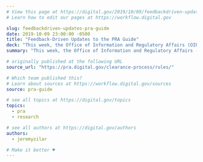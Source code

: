 ```yaml
---
# View this page at https://digital.gov/2019/10/09/feedbackdriven-updates-pra-guide
# Learn how to edit our pages at https://workflow.digital.gov

slug: feedbackdriven-updates-pra-guide
date: 2019-10-09 23:00:00 -0500
title: "Feedback-Driven Updates to the PRA Guide"
deck: "This week, the Office of Information and Regulatory Affairs (OIRA), **clarified the process for information collections associated with the Paperwork Reduction Act (PRA)**. These changes include an easy to understand chart that lays out the steps for this sometimes hard to understand process, and are a direct result of the feedback they’ve been getting from the community."
summary: "This week, the Office of Information and Regulatory Affairs (OIRA), clarified the process for information collections associated with the Paperwork Reduction Act (PRA). These changes include an easy to understand chart that lays out the steps for this sometimes hard to understand process, and are a direct result of the feedback they’ve been getting from the community."

# originally published at the following URL
source_url: "https://pra.digital.gov/clearance-process/rules/"

# Which team published this?
# Learn about sources at https://workflow.digital.gov/sources
source: pra-guide

# see all topics at https://digital.gov/topics
topics:
  - pra
  - research

# see all authors at https://digital.gov/authors
authors:
  - jeremyzilar

# Make it better ♥
---
```

